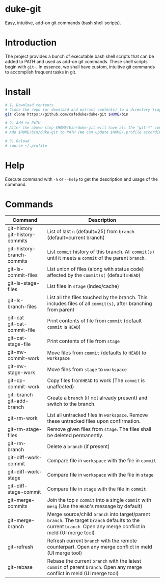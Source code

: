 # duke-git
Easy, intuitive, add-on git commands (bash shell scripts).

# Introduction

The project provides a bunch of executable bash shell scripts that can be added to PATH and used as add-on git commands. These shell scripts begin with `git-`. In essence, we shall have custom, intuitive git commands to accomplish frequent tasks in git.

# Install

```bash
# 1) Download contents
# Clone the repo (or download and extract contents) to a directory (say, $HOME/bin).
git clone https://github.com/cafeduke/duke-git $HOME/bin

# 2) Add to PATH
# After the above step $HOME/bin/duke-git will have all the "git-*" commands.
# Add $HOME/bin/duke-git to PATH (We can update $HOME/.profile accordingly)

# 3) Reload
# source ~/.profile
```

# Help

Execute command with `-h`  or `--help` to get the description and usage of the command.

# Commands

| Command                              | Description                                                  |
| ------------------------------------ | ------------------------------------------------------------ |
| git-history<br />git-history-commits | List of last `n` (default=25) from `branch` (default=current branch) |
| git-history-branch-commits           | List `commit` history of this branch. All `commit(s)` until it meets a `commit` of the parent `branch`. |
| git-ls-commit-files                  | List union of files (along with status code) affected by the `commit(s)` (default=`HEAD`) |
| git-ls-stage-files                   | List files in `stage` (index/cache)                          |
| git-ls-branch-files                  | List all the files touched by the branch. This includes files of all `commit(s)`, after branching from parent |
| git-cat<br />git-cat-commit-file     | Print contents of file from `commit` (default `commit` is `HEAD`) |
| git-cat-stage-file                   | Print contents of file from `stage`                          |
| git-mv-commit-work                   | Move files from `commit` (defaults to `HEAD`) to `workspace` |
| git-mv-stage-work                    | Move files from `stage` to `workspace`                       |
| git-cp-commit-work                   | Copy files from`HEAD` to work (The `commit` is unaffected)   |
| git-branch<br />git-add-branch       | Create a `branch` (if not already present) and switch to the branch. |
| git-rm-work                          | List all untracked files in `workspace`. Remove these untracked files upon confirmation. |
| git-rm-stage-files                   | Remove given files from `stage`. The files shall be deleted permanently. |
| git-rm-branch                        | Delete a `branch` (if present)                               |
| git-diff-work-commit                 | Compare file in `workspace` with the file in `commit`        |
| git-diff-work-stage                  | Compare file in `workspace` with the file in `stage`         |
| git-diff-stage-commit                | Compare file in `stage` with the file in `commit`            |
| git-merge-commits                    | Join the top `n` `commit` into a single `commit` with `mesg` (Use the `HEAD`'s message by default) |
| git-merge-branch                     | Merge source/child `branch` into target/parent `branch`. The target `branch` defaults to the current `branch`. Open any merge conflict in meld (UI merge tool) |
| git-refresh                          | Refresh current `branch` with the remote counterpart. Open any merge conflict in meld (UI merge tool) |
| git-rebase                           | Rebase the current `branch` with the latest `commit` of parent `branch`. Open any merge conflict in meld (UI merge tool) |

